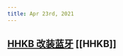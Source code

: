 ```yaml
---
title: Apr 23rd, 2021
---
```


## [HHKB 改装蓝牙](https://item.taobao.com/item.htm?ut_sk=1.XuYgrUUpsckDAC/RangcbNbI_21380790_1619142623974.Copy.1&id=590221409485&sourceType=item&price=25-998&suid=8FC31DCC-57D1-453F-ACCC-854C6CEC3FA6&shareUniqueId=9343619468&un=f9d55007b45179d28753959434844319&share_crt_v=1&spm=a2159r.13376460.0.0&sp_tk=SW8yVVgyT2g3QlQ=&cpp=1&shareurl=true&short_name=h.4KzPdtc&bxsign=scdvPHcTpYIEjZm-WXZQbOOEP9z2nN4UbgQfa8DvuOqPAhQLHBXltOKdwJYY3r10DXJlvgFZyI0d2M5DBntGb3JXsB06-OoiYq-SA9CoijxoMY&sm=291c21&app=chrome)  [[HHKB]]
##
